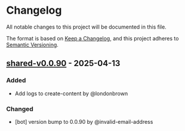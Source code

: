 # Changelog

All notable changes to this project will be documented in this file.

The format is based on [Keep a Changelog](https://keepachangelog.com/en/1.0.0/),
and this project adheres to [Semantic Versioning](https://semver.org/spec/v2.0.0.html).

## [shared-v0.0.90] - 2025-04-13

### Added
- Add logs to create-content by @londonbrown

### Changed
- [bot] version bump to 0.0.90 by @invalid-email-address

[shared-v0.0.90]: https://github.com/londonbrown/blog-lambdas/compare/v0.0.89..shared-v0.0.90

<!-- generated by git-cliff -->
